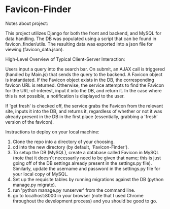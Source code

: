# Favicon-Finder

Notes about project:

This project utilizes Django for both the front and backend, and MySQL for data handling.
The DB was populated using a script that can be found in favicon_finder/utils. The resulting data was exported into a json file for viewing (favicon_data.json).

High-Level Overview of Typical Client-Server Interaction:

Users input a query into the search bar. On submit, an AJAX call is triggered (handled by Main.js) that sends the query to the backend. A Favicon object is instantiated. If the Favicon object exists in the DB, the corresponding favicon URL is returned. Otherwise, the service attempts to find the Favicon for the URL-of-interest, input it into the DB, and return it. In the case where this is not possible, a notification is displayed to the user.

If 'get fresh' is checked off, the service grabs the Favicon from the relevant site, inputs it into the DB, and returns it, regardless of whether or not it was already present in the DB in the first place (essentially, grabbing a 'fresh' version of the favicon).

Instructions to deploy on your local machine:
1. Clone the repo into a directory of your choosing.
2. cd into the new directory (by default, 'Favicon-Finder').
3. To setup the DB (MySQL), create a database called Favicon in MySQL (note that it doesn't necessarily need to be given that name; this is just going off of the DB settings already present in the settings.py file). Similarly, update the username and password in the settings.py file for your local copy of MySQL.
4. Set up the requisite tables by running migrations against the DB (python manage.py migrate).
5. run 'python manage.py runserver' from the command line.
6. go to localhost:8000 in your browser (note that I used Chrome throughout the development process) and you should be good to go.
